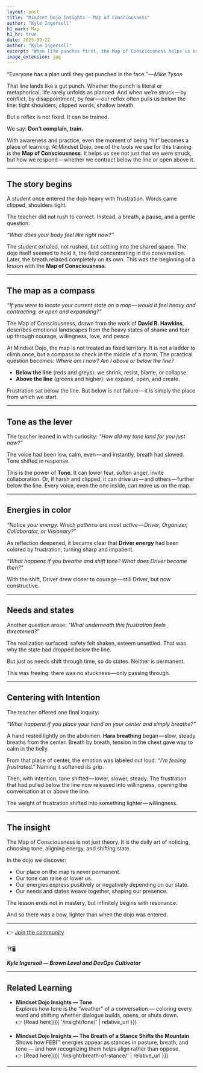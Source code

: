 ```yaml
---
layout: post
title: "Mindset Dojo Insights — Map of Consciousness"
author: "Kyle Ingersoll"
h1_mark: Map
h1_hr: true
date: 2025-09-22
author: "Kyle Ingersoll"
excerpt: "When life punches first, the Map of Consciousness helps us notice where we stand — below the line in contraction or above it in creation — and trains us to shift through breath, tone, and awareness."
image_extension: jpg
---  
```


“Everyone has a plan until they get punched in the face.” — *Mike Tyson*  

That line lands like a gut punch. Whether the punch is literal or metaphorical, life rarely unfolds as planned. And when we’re struck — by conflict, by disappointment, by fear — our reflex often pulls us below the line: tight shoulders, clipped words, shallow breath.  

But a reflex is not fixed. It can be trained.  

We say: **Don’t complain, train.**  

With awareness and practice, even the moment of being “hit” becomes a place of learning. At Mindset Dojo, one of the tools we use for this training is the **Map of Consciousness**. It helps us see not just that we were struck, but how we respond — whether we contract below the line or open above it.  

---

## The story begins  

A student once entered the dojo heavy with frustration. Words came clipped, shoulders tight.  

The teacher did not rush to correct. Instead, a breath, a pause, and a gentle question:  

*“What does your body feel like right now?”*  

The student exhaled, not rushed, but settling into the shared space. The dojo itself seemed to hold it, the field concentrating in the conversation. Later, the breath relaxed completely on its own. This was the beginning of a lesson with the **Map of Consciousness**.  

---

## The map as a compass  

*“If you were to locate your current state on a map — would it feel heavy and contracting, or open and expanding?”*  

The Map of Consciousness, drawn from the work of **David R. Hawkins**, describes emotional landscapes from the heavy states of shame and fear up through courage, willingness, love, and peace.  

At Mindset Dojo, the map is not treated as fixed territory. It is not a ladder to climb once, but a compass to check in the middle of a storm. The practical question becomes: *Where am I now? Am I above or below the line?*  

- **Below the line** (reds and greys): we shrink, resist, blame, or collapse.  
- **Above the line** (greens and higher): we expand, open, and create.  

Frustration sat below the line. But below is not failure — it is simply the place from which we start.  

---

## Tone as the lever  

The teacher leaned in with curiosity: *“How did my tone land for you just now?”*  

The voice had been low, calm, even — and instantly, breath had slowed. Tone shifted in response.  

This is the power of **Tone**. It can lower fear, soften anger, invite collaboration. Or, if harsh and clipped, it can drive us — and others — further below the line. Every voice, even the one inside, can move us on the map.  

---

## Energies in color  

*“Notice your energy. Which patterns are most active — Driver, Organizer, Collaborator, or Visionary?”*  

As reflection deepened, it became clear that **Driver energy** had been colored by frustration, turning sharp and impatient.  

*“What happens if you breathe and shift tone? What does Driver become then?”*  

With the shift, Driver drew closer to courage — still Driver, but now constructive.  

---

## Needs and states  

Another question arose: *“What underneath this frustration feels threatened?”*  

The realization surfaced: safety felt shaken, esteem unsettled. That was why the state had dropped below the line.  

But just as needs shift through time, so do states. Neither is permanent.  

This was freeing: there was no stuckness — only passing through.  

---

## Centering with Intention  

The teacher offered one final inquiry:  

*“What happens if you place your hand on your center and simply breathe?”*  

A hand rested lightly on the abdomen. **Hara breathing** began — slow, steady breaths from the center. Breath by breath, tension in the chest gave way to calm in the belly.  

From that place of center, the emotion was labeled out loud: *“I’m feeling frustrated.”* Naming it softened its grip.  

Then, with intention, tone shifted — lower, slower, steady. The frustration that had pulled below the line now released into willingness, opening the conversation at or above the line.  

The weight of frustration shifted into something lighter — willingness.  

---

## The insight  

The Map of Consciousness is not just theory. It is the daily art of noticing, choosing tone, aligning energy, and shifting state.  

In the dojo we discover:  
- Our place on the map is never permanent.  
- Our tone can raise or lower us.  
- Our energies express positively or negatively depending on our state.  
- Our needs and states weave together, shaping our presence.  

The lesson ends not in mastery, but infinitely begins with resonance.  

And so there was a bow, lighter than when the dojo was entered.  

---

👉 [Join the community](https://mindset.dojo.center/)  

⛩️🖥️

***Kyle Ingersoll — Brown Level and DevOps Cultivator***  

---

## Related Learning  

- **Mindset Dojo Insights — Tone**  
Explores how tone is the “weather” of a conversation — coloring every word and shifting whether dialogue builds, opens, or shuts down.  
👉 [Read here]({{ '/insight/tone/' | relative_url }})

- **Mindset Dojo Insights — The Breath of a Stance Shifts the Mountain**  
Shows how FEBI™ energies appear as stances in posture, breath, and tone — and how recognizing them helps align rather than oppose.  
👉 [Read here]({{ '/insight/breath-of-stance/' | relative_url }})

---
